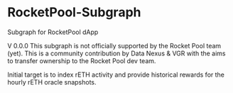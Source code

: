 # RocketPool-Subgraph
Subgraph for RocketPool dApp

V 0.0.0
This subgraph is not officially supported by the Rocket Pool team (yet). This is a community contribution by Data Nexus & VGR with the aims to transfer ownership to the Rocket Pool dev team. 

Initial target is to index rETH activity and provide historical rewards for the hourly rETH oracle snapshots.
